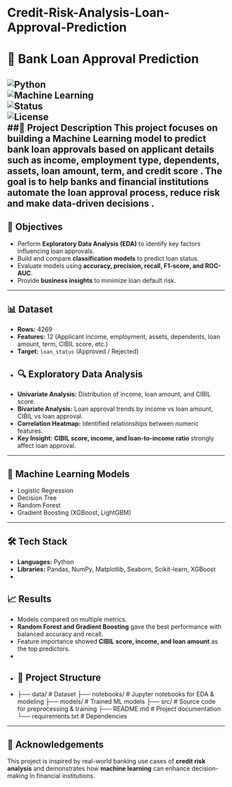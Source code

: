 # Credit-Risk-Analysis-Loan-Approval-Prediction
# 🏦 Bank Loan Approval Prediction  

![Python](https://img.shields.io/badge/Python-3.9%2B-blue.svg)  
![Machine Learning](https://img.shields.io/badge/Machine%20Learning-Scikit--Learn%2C%20XGBoost-orange)  
![Status](https://img.shields.io/badge/Status-Completed-brightgreen)  
![License](https://img.shields.io/badge/License-MIT-yellow.svg)  
##📌 Project Description 
This project focuses on building a Machine Learning model to predict bank loan approvals based on applicant details such as income, employment type, dependents, assets, loan amount, term, and credit score . The goal is to help banks and financial institutions automate the loan approval process, reduce risk and make data-driven decisions .
----
## 🎯 Objectives  
- Perform **Exploratory Data Analysis (EDA)** to identify key factors influencing loan approvals.  
- Build and compare **classification models** to predict loan status.  
- Evaluate models using **accuracy, precision, recall, F1-score, and ROC-AUC**.  
- Provide **business insights** to minimize loan default risk.  
---

## 📊 Dataset  
- **Rows:** 4269  
- **Features:** 12 (Applicant income, employment, assets, dependents, loan amount, term, CIBIL score, etc.)  
- **Target:** `loan_status` (Approved / Rejected)
- 
  ## 🔍 Exploratory Data Analysis  
- **Univariate Analysis:** Distribution of income, loan amount, and CIBIL score.  
- **Bivariate Analysis:** Loan approval trends by income vs loan amount, CIBIL vs loan approval.  
- **Correlation Heatmap:** Identified relationships between numeric features.  
- **Key Insight:** **CIBIL score, income, and loan-to-income ratio** strongly affect loan approval.
- ---

## 🤖 Machine Learning Models  
- Logistic Regression  
- Decision Tree  
- Random Forest  
- Gradient Boosting (XGBoost, LightGBM)
- ---

## 🛠 Tech Stack  
- **Languages:** Python  
- **Libraries:** Pandas, NumPy, Matplotlib, Seaborn, Scikit-learn, XGBoost
- 
## 📈 Results  
- Models compared on multiple metrics.  
- **Random Forest and Gradient Boosting** gave the best performance with balanced accuracy and recall.  
- Feature importance showed **CIBIL score, income, and loan amount** as the top predictors.
- 
- ## 📂 Project Structure
- ├── data/ # Dataset
├── notebooks/ # Jupyter notebooks for EDA & modeling
├── models/ # Trained ML models
├── src/ # Source code for preprocessing & training
├── README.md # Project documentation
└── requirements.txt # Dependencies

---

## 🙌 Acknowledgements  
This project is inspired by real-world banking use cases of **credit risk analysis** and demonstrates how **machine learning** can enhance decision-making in financial institutions.  


